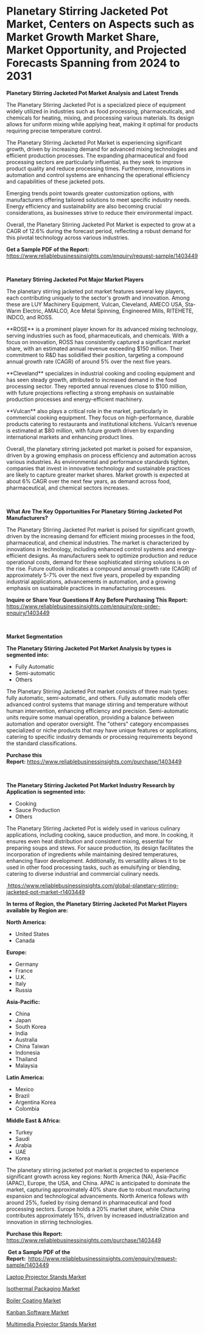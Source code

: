 <p><h1>Planetary Stirring Jacketed Pot Market, Centers on Aspects such as Market Growth Market Share, Market Opportunity, and Projected Forecasts Spanning from 2024 to 2031</h1></p><p><strong>Planetary Stirring Jacketed Pot Market Analysis and Latest Trends</strong></p>
<p><p>The Planetary Stirring Jacketed Pot is a specialized piece of equipment widely utilized in industries such as food processing, pharmaceuticals, and chemicals for heating, mixing, and processing various materials. Its design allows for uniform mixing while applying heat, making it optimal for products requiring precise temperature control.</p><p>The Planetary Stirring Jacketed Pot Market is experiencing significant growth, driven by increasing demand for advanced mixing technologies and efficient production processes. The expanding pharmaceutical and food processing sectors are particularly influential, as they seek to improve product quality and reduce processing times. Furthermore, innovations in automation and control systems are enhancing the operational efficiency and capabilities of these jacketed pots.</p><p>Emerging trends point towards greater customization options, with manufacturers offering tailored solutions to meet specific industry needs. Energy efficiency and sustainability are also becoming crucial considerations, as businesses strive to reduce their environmental impact. </p><p>Overall, the Planetary Stirring Jacketed Pot Market is expected to grow at a CAGR of 12.6% during the forecast period, reflecting a robust demand for this pivotal technology across various industries.</p></p>
<p><strong>Get a Sample PDF of the Report:&nbsp;</strong> <a href="https://www.reliablebusinessinsights.com/enquiry/request-sample/1403449?utm_campaign=1138&utm_medium=2&utm_source=Github&utm_content=ia&utm_term=23102024&utm_id=planetary-stirring-jacketed-pot">https://www.reliablebusinessinsights.com/enquiry/request-sample/1403449</a></p>
<p>&nbsp;</p>
<p><strong>Planetary Stirring Jacketed Pot Major Market Players</strong></p>
<p><p>The planetary stirring jacketed pot market features several key players, each contributing uniquely to the sector's growth and innovation. Among these are LUY Machinery Equipment, Vulcan, Cleveland, AMECO USA, Sta-Warm Electric, AMALCO, Ace Metal Spinning, Engineered Mills, RITEHETE, INDCO, and ROSS. </p><p>**ROSE** is a prominent player known for its advanced mixing technology, serving industries such as food, pharmaceuticals, and chemicals. With a focus on innovation, ROSS has consistently captured a significant market share, with an estimated annual revenue exceeding $150 million. Their commitment to R&D has solidified their position, targeting a compound annual growth rate (CAGR) of around 5% over the next five years.</p><p>**Cleveland** specializes in industrial cooking and cooling equipment and has seen steady growth, attributed to increased demand in the food processing sector. They reported annual revenues close to $100 million, with future projections reflecting a strong emphasis on sustainable production processes and energy-efficient machinery.</p><p>**Vulcan** also plays a critical role in the market, particularly in commercial cooking equipment. They focus on high-performance, durable products catering to restaurants and institutional kitchens. Vulcan’s revenue is estimated at $80 million, with future growth driven by expanding international markets and enhancing product lines.</p><p>Overall, the planetary stirring jacketed pot market is poised for expansion, driven by a growing emphasis on process efficiency and automation across various industries. As environmental and performance standards tighten, companies that invest in innovative technology and sustainable practices are likely to capture greater market shares. Market growth is expected at about 6% CAGR over the next few years, as demand across food, pharmaceutical, and chemical sectors increases.</p></p>
<p>&nbsp;</p>
<p><strong>What Are The Key Opportunities For Planetary Stirring Jacketed Pot Manufacturers?</strong></p>
<p><p>The Planetary Stirring Jacketed Pot market is poised for significant growth, driven by the increasing demand for efficient mixing processes in the food, pharmaceutical, and chemical industries. The market is characterized by innovations in technology, including enhanced control systems and energy-efficient designs. As manufacturers seek to optimize production and reduce operational costs, demand for these sophisticated stirring solutions is on the rise. Future outlook indicates a compound annual growth rate (CAGR) of approximately 5-7% over the next five years, propelled by expanding industrial applications, advancements in automation, and a growing emphasis on sustainable practices in manufacturing processes.</p></p>
<p><strong>Inquire or Share Your Questions If Any Before Purchasing This Report:</strong> <a href="https://www.reliablebusinessinsights.com/enquiry/pre-order-enquiry/1403449?utm_campaign=1138&utm_medium=2&utm_source=Github&utm_content=ia&utm_term=23102024&utm_id=planetary-stirring-jacketed-pot">https://www.reliablebusinessinsights.com/enquiry/pre-order-enquiry/1403449</a></p>
<p>&nbsp;</p>
<p><strong>Market Segmentation</strong></p>
<p><strong>The Planetary Stirring Jacketed Pot Market Analysis by types is segmented into:</strong></p>
<p><ul><li>Fully Automatic</li><li>Semi-automatic</li><li>Others</li></ul></p>
<p><p>The Planetary Stirring Jacketed Pot market consists of three main types: fully automatic, semi-automatic, and others. Fully automatic models offer advanced control systems that manage stirring and temperature without human intervention, enhancing efficiency and precision. Semi-automatic units require some manual operation, providing a balance between automation and operator oversight. The "others" category encompasses specialized or niche products that may have unique features or applications, catering to specific industry demands or processing requirements beyond the standard classifications.</p></p>
<p><strong>Purchase this Report:&nbsp;</strong><a href="https://www.reliablebusinessinsights.com/purchase/1403449?utm_campaign=1138&utm_medium=2&utm_source=Github&utm_content=ia&utm_term=23102024&utm_id=planetary-stirring-jacketed-pot">https://www.reliablebusinessinsights.com/purchase/1403449</a></p>
<p>&nbsp;</p>
<p><strong>The Planetary Stirring Jacketed Pot Market Industry Research by Application is segmented into:</strong></p>
<p><ul><li>Cooking</li><li>Sauce Production</li><li>Others</li></ul></p>
<p><p>The Planetary Stirring Jacketed Pot is widely used in various culinary applications, including cooking, sauce production, and more. In cooking, it ensures even heat distribution and consistent mixing, essential for preparing soups and stews. For sauce production, its design facilitates the incorporation of ingredients while maintaining desired temperatures, enhancing flavor development. Additionally, its versatility allows it to be used in other food processing tasks, such as emulsifying or blending, catering to diverse industrial and commercial culinary needs.</p></p>
<p><a href="https://www.reliablebusinessinsights.com/global-planetary-stirring-jacketed-pot-market-r1403449?utm_campaign=1138&utm_medium=2&utm_source=Github&utm_content=ia&utm_term=23102024&utm_id=planetary-stirring-jacketed-pot">&nbsp;https://www.reliablebusinessinsights.com/global-planetary-stirring-jacketed-pot-market-r1403449</a></p>
<p><strong>In terms of Region, the Planetary Stirring Jacketed Pot Market Players available by Region are:</strong></p>
<p>
    <p> <strong> North America: </strong>
        <ul>
            <li>United States</li>
            <li>Canada</li>
        </ul>
        </p> 
    <p> <strong> Europe: </strong>
        <ul>
            <li>Germany</li>
            <li>France</li>
            <li>U.K.</li>
            <li>Italy</li>
            <li>Russia</li>
        </ul>
        </p> 
    <p> <strong> Asia-Pacific: </strong>
        <ul>
            <li>China</li>
            <li>Japan</li>
            <li>South Korea</li>
            <li>India</li>
            <li>Australia</li>
            <li>China Taiwan</li>
            <li>Indonesia</li>
            <li>Thailand</li>
            <li>Malaysia</li>
        </ul>
        </p> 
    <p> <strong> Latin America: </strong>
        <ul>
            <li>Mexico</li>
            <li>Brazil</li>
            <li>Argentina Korea</li>
            <li>Colombia</li>
        </ul>
        </p> 
    <p> <strong> Middle East & Africa: </strong>
        <ul>
            <li>Turkey</li>
            <li>Saudi</li>
            <li>Arabia</li>
            <li>UAE</li>
            <li>Korea</li>
        </ul>
    </p>
    </p>
<p><p>The planetary stirring jacketed pot market is projected to experience significant growth across key regions: North America (NA), Asia-Pacific (APAC), Europe, the USA, and China. APAC is anticipated to dominate the market, capturing approximately 40% share due to robust manufacturing expansion and technological advancements. North America follows with around 25%, fueled by rising demand in pharmaceutical and food processing sectors. Europe holds a 20% market share, while China contributes approximately 15%, driven by increased industrialization and innovation in stirring technologies.</p></p>
<p><strong>Purchase this Report: </strong><a href="https://www.reliablebusinessinsights.com/purchase/1403449?utm_campaign=1138&utm_medium=2&utm_source=Github&utm_content=ia&utm_term=23102024&utm_id=planetary-stirring-jacketed-pot">https://www.reliablebusinessinsights.com/purchase/1403449</a></p>
<p>&nbsp;<strong>Get a Sample PDF of the Report:&nbsp;&nbsp;</strong><a href="https://www.reliablebusinessinsights.com/enquiry/request-sample/1403449?utm_campaign=1138&utm_medium=2&utm_source=Github&utm_content=ia&utm_term=23102024&utm_id=planetary-stirring-jacketed-pot">https://www.reliablebusinessinsights.com/enquiry/request-sample/1403449</a></p>
<p><strong></strong></p>
<p><p><a href="https://issuu.com/reportprime-2/docs/laptop-projector-stands-market-size_e53fff2228f5e5?utm_campaign=1138&utm_medium=2&utm_source=Github&utm_content=ia&utm_term=23102024&utm_id=planetary-stirring-jacketed-pot">Laptop Projector Stands Market</a></p><p><a href="https://www.linkedin.com/pulse/comprehensive-isothermal-packaging-market-report-regional-dhwdf?utm_campaign=1138&utm_medium=2&utm_source=Github&utm_content=ia&utm_term=23102024&utm_id=planetary-stirring-jacketed-pot">Isothermal Packaging Market</a></p><p><a href="https://github.com/burdgexaraeqn/Market-Research-Report-List-1/blob/main/boiler-coating-market.md?utm_campaign=1138&utm_medium=2&utm_source=Github&utm_content=ia&utm_term=23102024&utm_id=planetary-stirring-jacketed-pot">Boiler Coating Market</a></p><p><a href="https://www.linkedin.com/pulse/kanban-software-market-outlook-share-analysis-growth-trends-lnnuc?utm_campaign=1138&utm_medium=2&utm_source=Github&utm_content=ia&utm_term=23102024&utm_id=planetary-stirring-jacketed-pot">Kanban Software Market</a></p><p><a href="https://issuu.com/reportprime-2/docs/multimedia-projector-stands-market-_95d947923f7a94?utm_campaign=1138&utm_medium=2&utm_source=Github&utm_content=ia&utm_term=23102024&utm_id=planetary-stirring-jacketed-pot">Multimedia Projector Stands Market</a></p></p>